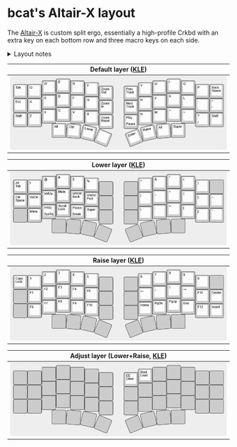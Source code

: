 # bcat's Altair-X layout

The [Altair-X](https://ai03.com/projects/altair/) is custom split ergo,
essentially a high-profile Crkbd with an extra key on each bottom row and three
macro keys on each side.

<details>
<summary>Layout notes</summary>

* Based on [split 3x6+3](/layouts/split_3x6_3/bcat) layout. See that page for
  detailed rationale on keymap design.
* The leftmost bottom row key is mapped to Alt, enabling easier access to combos
  like Alt+F4.
* The rightmost bottom row key is mapped to Super rather than just hiding it in
  a layer.
* The left macro keys are mapped to browser zoom hotkeys, which are annoying to
  press otherwise.
* The right macro keys are mapped to Ctrl+Shift+1 through Ctrl+Shift+3: generic
  hotkeys that tend to be free for configuration in various applications.
</details>

| Default layer ([KLE](https://www.keyboard-layout-editor.com/#/gists/45acb37c9686c23498b04f370aa7ab0e)) |
| :-: |
| ![Layout](layer_default.png) |

| Lower layer ([KLE](https://www.keyboard-layout-editor.com/#/gists/dce6f730978a7e1538fd08e21415388d)) |
| :-: |
| ![Layout](layer_lower.png) |

| Raise layer ([KLE](https://www.keyboard-layout-editor.com/#/gists/a937f1b889842d7532dd8ba78c1bc2a5)) |
| :-: |
| ![Layout](layer_raise.png) |

| Adjust layer (Lower+Raise, [KLE](https://www.keyboard-layout-editor.com/#/gists/437ce871d4e709ce920a5cb39f026ae3)) |
| :-: |
| ![Layout](layer_adjust.png) |
